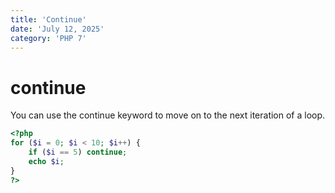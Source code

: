 ```yaml
---
title: 'Continue'
date: 'July 12, 2025'
category: 'PHP 7'
---
```


# continue

You can use the continue keyword to move on to the next iteration of a loop.

```php
<?php
for ($i = 0; $i < 10; $i++) {
    if ($i == 5) continue;
    echo $i;
}
?>
```